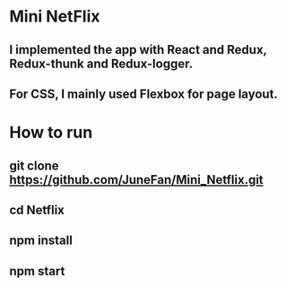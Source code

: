 # Mini NetFlix
## I implemented the app with React and Redux, Redux-thunk and Redux-logger.
## For CSS, I mainly used Flexbox for page layout.

# How to run
## git clone https://github.com/JuneFan/Mini_Netflix.git
## cd Netflix
## npm install
## npm start



